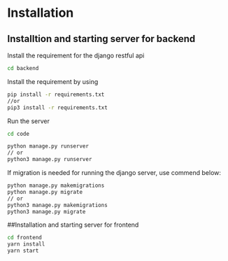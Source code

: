 # Installation

## Installtion and starting server for backend
Install the requirement for the django restful api
```bash
cd backend
```
Install the requirement by using 
```bash
pip install -r requirements.txt
//or
pip3 install -r requirements.txt
```

Run the server
```bash
cd code

python manage.py runserver 
// or
python3 manage.py runserver 
```

If migration is needed for running the django server, use commend below:
```bash
python manage.py makemigrations
python manage.py migrate
// or
python3 manage.py makemigrations
python3 manage.py migrate
```

##Installation and starting server for frontend
```bash
cd frontend
yarn install
yarn start 
```